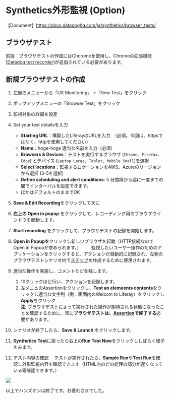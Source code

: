 # Synthetics外形監視 (Option) 

【Document】https://docs.datadoghq.com/ja/synthetics/browser_tests/

 ## ブラウザテスト
前提：ブラウザテストの作成にはChoromeを使用し、Chromeの拡張機能[[Datadog test recorder](https://chrome.google.com/webstore/detail/datadog-test-recorder/kkbncfpddhdmkfmalecgnphegacgejoa?hl=en)]が追加されている必要があります。

 
 ## 新規ブラウザテストの作成[](https://app.datadoghq.com/notebook/2100591/aws-hands-on-tokyo-region-in-japanese#%E6%96%B0%E8%A6%8F%E3%83%80%E3%83%83%E3%82%B7%E3%83%A5%E3%83%9C%E3%83%BC%E3%83%89%E3%81%AE%E4%BD%9C%E6%88%90)

1.  左側のメニューから「UX Monitoring」→「New Test」をクリック
2.  ポップアップメニューの「Browser Test」をクリック
3.  監視対象の詳細を設定
  1.  Set your test detailsを入力
        -  **Starting URL**：構築したLiferayのURLを入力　（必須。今回は、httpsではなく、httpを使用してください）  
        -  **Name**：hoge-hoge 適当な名前を入力（必須）  
        -  **Browsers & Devices**：テストを実行するブラウザ (`Chrome`、`Firefox`、`Edge`) とデバイス (`Laptop Large`、`Tablet`、`Mobile Small`)を選択  
        -  **Select locations**：監視するロケーションをAWS、Azureのリージョンから選択 (3-5を選択)  
        -  **Define scheduling and alert conditions**: 5 分間隔から週に一度までの間でインターバルを設定できます。  
        -  ほかはデフォルトのままでOK  


  2. **Save & Edit Recording**をクリックして次に

1. **右上の Open in popup** をクリックして、レコーディング用のブラウザウインドウを起動します。
1. **Start recording** をクリックして、ブラウザテストの記録を開始します。
1. **Open in Popupを**クリックし新しいブラウザを起動（HTTP接続なのでOpen in Popupが求められます。） 
　　監視したいユーザー操作のためのアプリケーションをクリックすると、アクションが自動的に記録され、左側のブラウザテストシナリオ内で[ステップ](https://docs.datadoghq.com/ja/synthetics/browser_tests/actions/)を作成するために使用されます。 

1. 適当な操作を実施し、コメントなどを残します。  
    1. 10クリックほど行い、アクションを記録します。
    2.  左メニュのAssertionをクリックし、**Test an elemeents contents**をクリックし適当な文字列（例：画面内のWelcom to Liferay）をクリックし**Apply**をクリック  
    **注**: ブラウザテストによって実行された操作が期待される状態になったことを確認するために、常に**ブラウザテストは、[Assertion](https://docs.datadoghq.com/ja/synthetics/browser_tests/actions/#assertion)で終了する**必要があります。  


1. シナリオが終了したら、**Save & Launch** をクリックします。
2. **Synthetics Test**に戻ったら右上の**Run Test Now**をクリックししばらく様子をみます。
3. テスト内容の確認
　テストが実行されたら、**Sample Run**や**Test Run**を確認し外形監視内容を確認できます（HTML内のどの処理の部分が遅くなっている等確認できます。）

![](https://datadog-docs.imgix.net/images/synthetics/browser_test.320b5f953a90aae0576d19eeca2e70dd.gif)

以上でハンズオンは終了です。お疲れさまでした。
